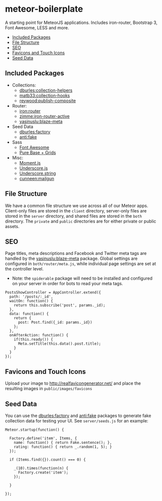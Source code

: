 # meteor-boilerplate

A starting point for MeteorJS applications. Includes iron-router, Bootstrap 3, Font Awesome, LESS and more.

* [Included Packages](#included-packages)
* [File Structure](#file-structure)
* [SEO](#seo)
* [Favicons and Touch Icons](#favicons-and-touch-icons)
* [Seed Data](#seed-data)

## <a name="included-packages"></a> Included Packages

* Collections:
  * [dburles:collection-helpers](https://github.com/dburles/meteor-collection-helpers)
  * [matb33:collection-hooks](https://github.com/matb33/meteor-collection-hooks)
  * [reywood:publish-composite](https://github.com/englue/meteor-publish-composite)
* Router:
  * [iron:router](https://github.com/EventedMind/iron-router)
  * [zimme:iron-router-active](https://github.com/zimme/meteor-iron-router-active)
  * [yasinuslu:blaze-meta](https://github.com/yasinuslu/blaze-meta)
* Seed Data
  * [dburles:factory](https://github.com/percolatestudio/meteor-factory)
  * [anti:fake](https://github.com/anticoders/meteor-fake/)
* Sass
  * [Font Awesome](http://fontawesome.io)
  * [Pure Base + Grids](http://purecss.io)
* Misc:
  * [Moment.js](http://momentjs.com/)
  * [Underscore.js](http://underscorejs.org/)
  * [Underscore.string](http://epeli.github.io/underscore.string/)
  * [cunneen:mailgun](https://github.com/cunneen/meteor-mailgun)


## <a name="file-structure"></a> File Structure

We have a common file structure we use across all of our Meteor apps. Client-only files are stored in the `client` directory, server-only files are stored in the `server` directory, and shared files are stored in the `both` directory. The `private` and `public` directories are for either private or public assets. 

## <a name="seo"></a> SEO

Page titles, meta descriptions and Facebook and Twitter meta tags are handled by the [yasinuslu:blaze-meta](https://github.com/yasinuslu/blaze-meta) package. Global settings are configured in `both/router/meta.js`, while individual page settings are set at the controller level.

* Note: the `spiderable` package will need to be installed and configured on your server in order for bots to read your meta tags.

```
PostsShowController = AppController.extend({
  path: '/posts/:_id',
  waitOn: function() {
    return this.subscribe('post', params._id);
  },
  data: function() {
    return {
      post: Post.find({_id: params._id})
    };
  },
  onAfterAction: function() {
    if(this.ready()) {
      Meta.setTitle(this.data().post.title);
    }
  }
});
```

## <a name="favicons-and-touch-icons"></a> Favicons and Touch Icons

Upload your image to http://realfavicongenerator.net/ and place the resulting images in `public/images/favicons`

## Seed Data

You can use the [dburles:factory](https://github.com/percolatestudio/meteor-factory) and [anti:fake](https://github.com/anticoders/meteor-fake/) packages to generate fake collection data for testing your UI. See `server/seeds.js` for an example:

```
Meteor.startup(function() {

  Factory.define('item', Items, {
    name: function() { return Fake.sentence(); },
    rating: function() { return _.random(1, 5); }
  });

  if (Items.find({}).count() === 0) {

    _(10).times(function(n) {
      Factory.create('item');
    });

  }

});

```

